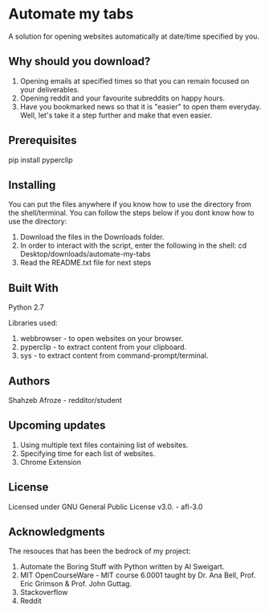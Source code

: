 # Automate my tabs

A solution for opening websites automatically at date/time specified by you.

## Why should you download?
1. Opening emails at specified times so that you can remain focused on your deliverables. 
2. Opening reddit and your favourite subreddits on happy hours.
3. Have you bookmarked news so that it is "easier" to open them everyday. Well, let's take it a step further and make that even easier.

## Prerequisites
pip install pyperclip

## Installing
You can put the files anywhere if you know how to use the directory from the shell/terminal.
You can follow the steps below if you dont know how to use the directory:
1. Download the files in the Downloads folder.
2. In order to interact with the script, enter the following in the shell: cd Desktop/downloads/automate-my-tabs
3. Read the README.txt file for next steps

## Built With
Python 2.7

Libraries used:
1. webbrowser - to open websites on your browser.
2. pyperclip - to extract content from your clipboard.
3. sys - to extract content from command-prompt/terminal.

## Authors
Shahzeb Afroze - redditor/student

## Upcoming updates
1. Using multiple text files containing list of websites.
2. Specifying time for each list of websites.
3. Chrome Extension

## License
Licensed under GNU General Public License v3.0. - afl-3.0

## Acknowledgments
The resouces that has been the bedrock of my project:

1. Automate the Boring Stuff with Python written by Al Sweigart.
2. MIT OpenCourseWare - MIT course 6.0001 taught by Dr. Ana Bell, Prof. Eric Grimson & Prof. John Guttag.
3. Stackoverflow
4. Reddit
